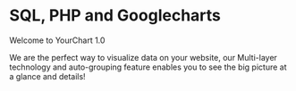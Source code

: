 # SQL, PHP and Googlecharts

Welcome to YourChart 1.0
        
We are the perfect way to visualize data on your website, our Multi-layer technology and auto-grouping feature enables you to see the big picture at a glance and details!
